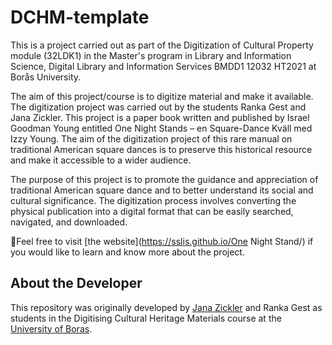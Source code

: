 # DCHM-template
<p>This is a project carried out as part of the Digitization of Cultural Property module (32LDK1) in the Master's program in Library and Information Science, Digital Library and Information Services BMDD1 12032 HT2021 at Borås University.</p>
<p>The aim of this project/course is to digitize material and make it available. The digitization project was carried out by the students Ranka Gest and Jana Zickler. This project is a paper book written and published by Israel Goodman Young entitled One Night Stands – en Square-Dance Kväll med Izzy Young. The aim of the digitization project of this rare manual on traditional American square dances is to preserve this historical resource and make it accessible to a wider audience.</p>
<p>The purpose of this project is to promote the guidance and appreciation of traditional American square dance and to better understand its social and cultural significance. The digitization process involves converting the physical publication into a digital format that can be easily searched, navigated, and downloaded.</p>

🚀Feel free to visit [the website](https://sslis.github.io/One Night Stand/) if you would like to learn and know more about the project.

## About the Developer
This repository was originally developed by [Jana Zickler](https://github.com/janazickler) and Ranka Gest as students in the Digitising Cultural Heritage Materials course at the  [University of Boras](https://www.hb.se/en/).
